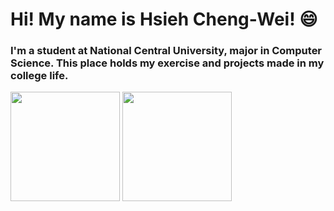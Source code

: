 # Hi! My name is Hsieh Cheng-Wei! :smile:
### I'm a student at National Central University, major in Computer Science. This place holds my exercise and projects made in my college life. 
  <img src="https://github-readme-stats.vercel.app/api?username=BlackWaterGua&count_private=true&show_icons=true&theme=panda&bg_color=0d1117&include_all_commits=false&border_radius=15&hide_border=false" height=175>
 <img src="https://github-readme-stats.vercel.app/api/top-langs/?username=BlackWaterGua&layout=compact&theme=panda&show_icons=true&bg_color=0d1117&include_all_commits=true&border_radius=15&hide_border=false&langs_count=8&hide=HTML,CSS,Batchfile&count_private=frue" height=175>
</div>
